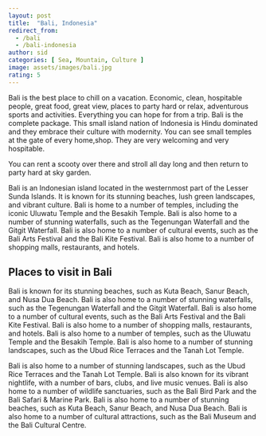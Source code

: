 ```yaml
---
layout: post
title:  "Bali, Indonesia"
redirect_from:
  - /bali
  - /bali-indonesia
author: sid
categories: [ Sea, Mountain, Culture ]
image: assets/images/bali.jpg
rating: 5
---
```

Bali is the best place to chill on a vacation. Economic, clean, hospitable people, great food, great view, places to party hard or relax, adventurous sports and activities. Everything you can hope for from a trip. Bali is the complete package. This small island nation of Indonesia is Hindu dominated and they embrace their culture with modernity. You can see small temples at the gate of every home,shop. They are very welcoming and very hospitable.

You can rent a scooty over there and stroll all day long and then return to party hard at sky garden.

Bali is an Indonesian island located in the westernmost part of the Lesser Sunda Islands. It is known for its stunning beaches, lush green landscapes, and vibrant culture. Bali is home to a number of temples, including the iconic Uluwatu Temple and the Besakih Temple. Bali is also home to a number of stunning waterfalls, such as the Tegenungan Waterfall and the Gitgit Waterfall. Bali is also home to a number of cultural events, such as the Bali Arts Festival and the Bali Kite Festival. Bali is also home to a number of shopping malls, restaurants, and hotels.

<h2>Places to visit in Bali</h2>

Bali is known for its stunning beaches, such as Kuta Beach, Sanur Beach, and Nusa Dua Beach. Bali is also home to a number of stunning waterfalls, such as the Tegenungan Waterfall and the Gitgit Waterfall. Bali is also home to a number of cultural events, such as the Bali Arts Festival and the Bali Kite Festival. Bali is also home to a number of shopping malls, restaurants, and hotels. Bali is also home to a number of temples, such as the Uluwatu Temple and the Besakih Temple. Bali is also home to a number of stunning landscapes, such as the Ubud Rice Terraces and the Tanah Lot Temple.

Bali is also home to a number of stunning landscapes, such as the Ubud Rice Terraces and the Tanah Lot Temple. Bali is also known for its vibrant nightlife, with a number of bars, clubs, and live music venues. Bali is also home to a number of wildlife sanctuaries, such as the Bali Bird Park and the Bali Safari & Marine Park. Bali is also home to a number of stunning beaches, such as Kuta Beach, Sanur Beach, and Nusa Dua Beach. Bali is also home to a number of cultural attractions, such as the Bali Museum and the Bali Cultural Centre.


<div class="pa-carousel-widget" style="width:100%; height:480px; display:none;"
  data-link="https://www.tripadvisor.in/Attractions-g294226-Activities-Bali.html"
  data-title="Bali, Indonesia"
  data-description="Snaps taken during Bali trip"
  data-delay="3">
  <object data="https://lh3.googleusercontent.com/EzeLVc8pNAgXXaFhFsx2pwUq2SIJNRHL0j5BT9kV20q754_3eCiQ7qJ3HnKgS6_KgLmKSJvzak_cz0zaFP-Y_9hKYVgbhJVsTgeHkYmmF-nYB4s0hBjgBtt97qrBd3suFbvnEeJ-RnY=w1920-h1080"></object>
  <object data="https://lh3.googleusercontent.com/UHs4gKrVahOkjr8e7zIV5qiqi2IQ1UNlu3UbcLemXTPnhLzh7hiG744XNqbzwbaXBaFYfEFUs6ZTmJhdQ26rVJW6vRESGP-w3c-Ca4-f37mw-_nRQnVtlf_vEhqv9OHsJ17BVdf8Dqw=w1920-h1080"></object>
  <object data="https://lh3.googleusercontent.com/9c-ZvHOtXIx-wcvFTBeZT3fTjyCGA_GCa8UD4NirQkHZ9tqL9MspvOUCvCKT6XbuTyX3ErOtbK0bT3yZHkde8e8_-bjEIaRc5VB79IWYCsfyzTt2xj-pDLCyWCcPN1b7UGq9CEfjNnc=w1920-h1080"></object>
  <object data="https://lh3.googleusercontent.com/ipqXFsqzCmgD0l6KwKqV8XMwrzGVwQoa8fYGmgqtumUtP1vcTl8Ku2TT1VEGzNxT8K_ENmWKwMu4Lv2ospztXvlvekfw2TQlWPfvjZO1sRxuGW3VXc6xojVKKuIq9TJj1fJf9z6GxuM=w1920-h1080"></object>
  <object data="https://lh3.googleusercontent.com/0x4VCXGbIGMA06JhA40ExrYLveBfnhEJNyCfpob_Cph7FEu6-sgz0cUkrqL2-evBdBzBIE5L6U9i_KBjZXbpo_E4NDXcu5_cG5ANTFcDOoPSNawacUDwVgu_YS-u7T4KrSshGY5cMFY=w1920-h1080"></object>
  <object data="https://lh3.googleusercontent.com/mEjRzF-t42FxP3SB5rXz-u3FGkU7Gwotr3an-jHAxf4x-2_YzTYli_VZWGHf4TW_KuIZqcRtsRmxdBSGTGquVEyadlUUnR1DM7nV4koqO6IwTOqEfYm2fvw8gwMzgqocvehefcui78k=w1920-h1080"></object>
  <object data="https://lh3.googleusercontent.com/GQmXwCVf2DPdlxSqV5tLd_iZzkhzYvubsez0n8yZb770DX9x417fbJMsnrAIG5Jl4jSoEmnp9TkvrbT3R4TKjO8ocliN1ISXEVwL9igJKofJO7mtllvxMYI5xOK8h9f1ue7NX4JQ2h4=w1920-h1080"></object>
  <object data="https://lh3.googleusercontent.com/8ZJEQw5M4_PBC0UFnTbktavyJIr24gKvUE7TFfkxy6J-wS7kBMYEzG0ZWZc1u_Ns4cCVlye59VgqDJ-XA_5_FXWkv3FYvV278egR9eJNA4381FrFS7NmUKgutSHWK303exOK8VQprFU=w1920-h1080"></object>
  <object data="https://lh3.googleusercontent.com/2KQBENDMYkb3s1DA-sEcbQa5I27TeIvSnGrsBRnUskmsESqQ4jTsVpzN8Sh9W8Fqef_LXZ3YlMkWFFr0iG1CES4c5bf6Q09EkQinOtB_3Qf5_tgCl-Xsf-LhYtPUDHiOJKeneI2ZUFY=w1920-h1080"></object>
  <object data="https://lh3.googleusercontent.com/lh3eKe7V9TRndpfHW47pf995cc3wLaGCBMbzZ6rqzRUXb3dGnpNRv7uRtvD0LCiHQ6f1NxckxPd8ihJ2-waXwZsEVe0tK_jdpvzj1YldJHJVDoQDoRnZtTfXKtnx2tjHP0h8OkoDxoc=w1920-h1080"></object>
  <object data="https://lh3.googleusercontent.com/N1Aur0O4RwNp9Mvg8Hu3ihOoDpSW_Ra1e0eoHIJi30oHAZrG0wc8gzcAjt-t0T6qK7zhhsDFglykXdEGsSdxjCZCXL8uhKz1OHKY7jQoXpGxUSojpzSQDbHJfYhQZaDx-N6n5odXaEY=w1920-h1080"></object>
  <object data="https://lh3.googleusercontent.com/zw2FSJVoukRU0YuCXndeSQlyNaBU6kdcLdvxdjv_reEW5cIFncOA0_yqCv4HZGkYiPKSxv_axT9fEKDXQis3s40m9w6Fj0SqK0vtnRqZY85Rzp-RoUCMm-M2Ej1pU_zj9836WHiRNbk=w1920-h1080"></object>
  <object data="https://lh3.googleusercontent.com/c_C6cra2LBiXHfeT_lPODV1nQFz2SuLzTtvUzIzlmCdGjf86YgVqKFO1yTwlnfV6MPxF47abmQsT8s326oJYpEKa1-lUummTFnjo3gFSTPv1b7OePatPq5RqY-vkzPYWGN1uGM_5IgQ=w1920-h1080"></object>
  <object data="https://lh3.googleusercontent.com/bnU9Nwh3n6Xwjk9qQeGd2LZCzteBmxEOH1zOW6wEY7fc4be5nnx1GiknJVdEVhCqULn71yILAsUoK05UOFO_YLV7XxQsZweawAH_Rf_Fh7DttXIn6Mr28RrC7kQtgJCM3RUS1jOUjsw=w1920-h1080"></object>
  <object data="https://lh3.googleusercontent.com/X-3BVUqVL6KuebCJsxfhqFshp6sr31PlBqLRcT_0OgO5-kmVMqHUSxPqXRsm6a-3khEKzLbycYI2gqeZ0U1z8ZvZZGy_c3t0g3LJwRwE58odkzsPEHtjyn9I5YlzBcAXHDD3ry94OFo=w1920-h1080"></object>
  <object data="https://lh3.googleusercontent.com/9zDap6bXhGSYy9Sc2Roxd1eoKVXkZaANKdlqGJ2yDQXxpFs3PjTzR74iaAnNmQuLy2Tq5J9uJp4JUP7Q3JRj5s9_w7QvhiJ0OpdjeLWWgQoLa4thLOaIk9etS5205IP7_kDy8xnxD3c=w1920-h1080"></object>
  <object data="https://lh3.googleusercontent.com/2sRHn7tClyWO2FshrsJagQiwrpI378pASSufbPIU-bOvLs_0O6uwZwoItQ7r4O04J_iFx-Tgy5A5nVKTB_fBjtD8b3Mesojx_Zm4ZGxaU0ncBHUNTB5EziPHmL5EuCY8a16HQAVmSZ0=w1920-h1080"></object>
  <object data="https://lh3.googleusercontent.com/bNwRzEtyylkbxSQ0-0xTpzFdTZ0CQmSPJq8L-bCAGcbyfWr9iGiew23yqi__tibPkK1m_9NMWVIK-uHf-Ipa8sTLGfc5pYC-J5VOSHsCTnmGzlducZFG18O3W_JBKU-fweKIK8TZ6SI=w1920-h1080"></object>
  <object data="https://lh3.googleusercontent.com/QhH8XWXwhGI0V0dGPJmBPD4DhTUY_hl_9bFXsL3DnrXEpeoKuCXkPEVlLniSFP-ZPq8d6MezO629keGsoKwvM9NgYS3FHDrcAHbK1b1BzsiGtOSn2hPFMRMocRhdkq4PymCN6GPAN0U=w1920-h1080"></object>
  <object data="https://lh3.googleusercontent.com/NACcY05-tkIdk3MEhZu7BWlKdKnLtNCt_8NvSDjIUDsbDDc-B9OOl2P81vSs5_OMg4CsnFhBCvJ3csyyAvWJlqx1HEVwM6EMVV2bWx2q5oeUNvTeEMpJCzwGvqPXaVoxKN-S58x__GE=w1920-h1080"></object>
  <object data="https://lh3.googleusercontent.com/GubHv4xdXmNP6M2vJK2-tm-KpOiw6fmyN3HXc5aGXx_1OuwjZl6bNP1QeTFInQ52AW7fpbcY5MfFKeKY1pRPuWp3r6n21csRNP3z3wAzKYHGPjRiWbxt4JI6DdIeC_bSgEL71OZDIt8=w1920-h1080"></object>
  <object data="https://lh3.googleusercontent.com/QguC-n37vJUlCS_bfFa1nJ8yLI4COZrJlI0k28pdKZY70dKoY2EUJIElwYIY7EQF9vdUgKvt-1B9XwVmc_V7SVJen63sdFL71Js88SZcpFlvhWQAWAN5PMAT_UOr650xGuJOtoPFx6g=w1920-h1080"></object>
  <object data="https://lh3.googleusercontent.com/G7QHBBsN52xFHSNKY02B1fWtwsKAUvRUR0bCq6wMisW0eRDcR38zDTnsexIe71c5X5gFH7pt1b71tvGMhhr4P1Dt_1D6zcYJNvFX66BGSgf7s4M_AfHlqKrGmv9h-3_FvMzjI-L6z14=w1920-h1080"></object>
  <object data="https://lh3.googleusercontent.com/ebaPZRikjC-NKKcyg-8eJu2hIf-yw5l778rI6fOtCuRxUAQOHUiPKtwKboDZ-QrjQhDvmzUDXyDzHpr5IFNA-8Ij4nIc9fEWSwlAOwKoyv_Eee9gVAptdXhq1H0PgUWk7adNt2wdeeo=w1920-h1080"></object>
  <object data="https://lh3.googleusercontent.com/IjbMzv7T8sa6eVX5rWaMSDYDtjwf73MgpPO9kBf1sWuw4okgmqWacDF_7n-f-VFBu6RkO-EOcGSYBUAT8BdRyqfOZvHAa5popO_xsRMkMJtD2ZXBAS6svZBknSnJU-fipiTsYJ1jsVw=w1920-h1080"></object>
  <object data="https://lh3.googleusercontent.com/mrLHL-XNxqBvk_R3WzOSJh3BEN5uyOAcOEZh9CdcePS2Sy0c2J6LzqyizX5tCS6jFPZ-5L2CwoFE38FfIhAfTz5Px9Wj_WVWbK9Iiyb3Ul-dhH4NSjn7EzcnEQYSVpG6nFD8neIkJuI=w1920-h1080"></object>
  <object data="https://lh3.googleusercontent.com/ZTVpxIGkxr8ZstqsxBW7BzgnzeQcwSbtof5ZFN9XoSpTczft26JXQnJmRsyYTsSmB4RD7BOS5BYwQ73WX4bsC6kXP6NKtefjtMSXDwV4gX8VsZB4Ktjgy6iFdSE9Clr1OAZb2dWSNiA=w1920-h1080"></object>
  <object data="https://lh3.googleusercontent.com/cuqBSDMKhXIGjFHOP8z81U5eJPskGTxW7EktaL5vYomGmdnqoZ8urSlDaPFSN8pwsmYY1udgRSnF4VXBD7cN-2wSMKGOY_bfX2QrrqnB4URZONEk9l0IoPHifl_2C8L-PuPMWgLboMY=w1920-h1080"></object>
  <object data="https://lh3.googleusercontent.com/NxM3jgoVWiug_5YIYmPTWmTVj6TDgnlpbRv2xyRDjtisddQdpPyrFmza5YTgU0AuP9pS--2N9tlehdHxjxrIfsHqzEsvJxqKKqt5e_2beXk8U5C5-AJvU0ynD1ObEHQ_2XtFG5K9GcE=w1920-h1080"></object>
  <object data="https://lh3.googleusercontent.com/wlxJpfHoMqextNNIfzhGHCeN1XoHIdcfJTTdlr5LIggR44pTo75UYHnEnphX55uwCj0xRLHZuc1N-MgYtqkQlUWBhnFzcwZwD1GsP1c1Rv8rP723Tud7_e4IljaZtz_kOiaTe30gGho=w1920-h1080"></object>
  <object data="https://lh3.googleusercontent.com/-kFaVwcS5PnT_TzIuGpJgB7KGJZ1u68d_OGF5UnnjXssf9RQUrd1WpISBp4z9j1A08yHZDuImoi7HXdaAZ1Ddo9any8P4pFwiJYqT7kUWIVS8eqfMWoSciv1i1CYIophazNNEa6loDM=w1920-h1080"></object>
  <object data="https://lh3.googleusercontent.com/SoVH_sxdQjpb1T19iAS7A0N2-g0sDuNpxihyd51rL3G1MKM0GquTCQtyIyQxlpXlM8pN5bDyQftUGiXjcfhYXxtYHW5DJ28PF7d84WG7Y7SSn-8tpA_NOvMkPlRRjTHbOboRxeLgyf4=w1920-h1080"></object>
  <object data="https://lh3.googleusercontent.com/En-ZGfALZRAAm-GASArfjNI421cbZj1_sqBnffP5HjTjvEM4mQB6zKQAC5mbCgji5X0aUgZrkpe8D5giVm0c9KBvrqBgPd63xVxajZ8qsZ1GqsbloPPl7BE85Pjoq56r1P7izkOKnk0=w1920-h1080"></object>
  <object data="https://lh3.googleusercontent.com/9GnmEi0r1RuDftDVz0R_n3UGXxoISSi80Y2gEsC8LxDLOM2E1S83TUPn9ep0esUcB2geWjmy-y2HKpuAtl4KAYBuqCQhelFILef0i-4ZRu8t6JgX_Axb7r8AX6xR2bAYpa7UXg5Hv3Q=w1920-h1080"></object>
  <object data="https://lh3.googleusercontent.com/qOsgBh3e9FTAN5zo3XZAOtR-gntG_iFHaW8IvLWufE3YsYVQZkLncTn23ON2sKlbfD6Dc4lfmR146nv-u9UY5SEP1feFB8jZQWG1Engj75KgeaLti6fBILT0Z1NGgBKQ7-yz6f5bReA=w1920-h1080"></object>
  <object data="https://lh3.googleusercontent.com/P5jQucUkPZQqxBVSyGenl236j2S--3Z8GnsEGAZD6TKqDsThVQgD066hAIbhiaaKhpMooJyFpaloeJn2ZrIScwPlGHaNydB3ppYMN2r34Omq5TuDgMUpAYaBtCK6o7XtlrU-wzj5CDA=w1920-h1080"></object>
</div>
<Br/>
